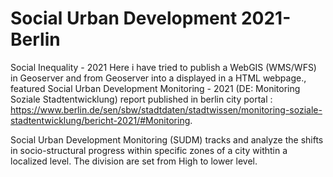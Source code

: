 # Social Urban Development 2021-Berlin
Social Inequality - 2021
Here i have tried to publish a WebGIS (WMS/WFS) in Geoserver and from Geoserver into a displayed in a HTML webpage., featured Social Urban Development Monitoring - 2021 (DE: Monitoring Soziale Stadtentwicklung) report 
published in berlin city portal :
                                      https://www.berlin.de/sen/sbw/stadtdaten/stadtwissen/monitoring-soziale-stadtentwicklung/bericht-2021/#Monitoring. 

Social Urban Development Monitoring (SUDM) tracks and analyze the shifts in socio-structural progress within specific zones of a city withtin a localized level. The division are set from High to lower level. 


